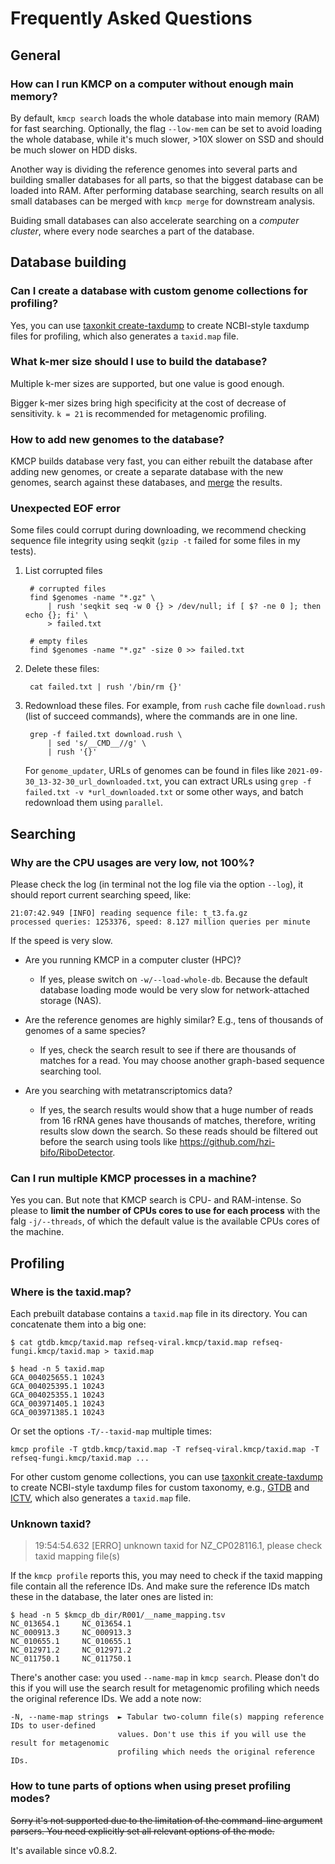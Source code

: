 # Frequently Asked Questions 

## General

### How can I run KMCP on a computer without enough main memory?

By default, `kmcp search` loads the whole database into main memory (RAM) for fast searching.
Optionally, the flag `--low-mem` can be set to avoid loading the whole database,
while it's much slower, >10X slower on SSD and should be much slower on HDD disks.

Another way is dividing the reference genomes into several parts
and building smaller databases for all parts, so that the biggest
database can be loaded into RAM. After performing database searching,
search results on all small databases can be merged with `kmcp merge`
for downstream analysis.

Buiding small databases can also accelerate searching on a *computer cluster*,
where every node searches a part of the database.

## Database building

### Can I create a database with custom genome collections for profiling?

Yes, you can use [taxonkit create-taxdump](https://bioinf.shenwei.me/taxonkit/usage/#create-taxdump)
to create NCBI-style taxdump files for profiling, which also generates a `taxid.map` file.

### What k-mer size should I use to build the database?

Multiple k-mer sizes are supported, but one value is good enough.

Bigger k-mer sizes bring high specificity at the cost of decrease
of sensitivity. `k = 21` is recommended for metagenomic profiling.

### How to add new genomes to the database?

KMCP builds database very fast,
you can either rebuilt the database after adding new genomes,
or create a separate database with the new genomes,
search against these databases, and [merge](/kmcp/usage/#merge) the results.

### Unexpected EOF error

Some files could corrupt during downloading, we recommend checking
sequence file integrity using seqkit (`gzip -t` failed for some files in
my tests).

1. List corrupted files

        # corrupted files
        find $genomes -name "*.gz" \
            | rush 'seqkit seq -w 0 {} > /dev/null; if [ $? -ne 0 ]; then echo {}; fi' \
            > failed.txt

        # empty files
        find $genomes -name "*.gz" -size 0 >> failed.txt
    
2. Delete these files:

        cat failed.txt | rush '/bin/rm {}'

3. Redownload these files. For example, from `rush` cache file `download.rush` (list of succeed commands), where the commands are in one line.

        grep -f failed.txt download.rush \
            | sed 's/__CMD__//g' \
            | rush '{}'

    For `genome_updater`, URLs of genomes can be found in files like `2021-09-30_13-32-30_url_downloaded.txt`, 
    you can extract URLs using `grep -f failed.txt -v *url_downloaded.txt` or some other ways,
    and batch redownload them using `parallel`.

## Searching

### Why are the CPU usages are very low, not 100%?

Please check the log (in terminal not the log file via the option `--log`),
it should report current searching speed, like:

    21:07:42.949 [INFO] reading sequence file: t_t3.fa.gz
    processed queries: 1253376, speed: 8.127 million queries per minute

If the speed is very slow. 

- Are you running KMCP in a computer cluster (HPC)? 
    - If yes, please switch on `-w/--load-whole-db`.
      Because the default database loading mode would be very slow for network-attached storage (NAS).

- Are the reference genomes are highly similar? E.g., tens of thousands of genomes of a same species?
    - If yes, check the search result to see if there are thousands of matches for a read.
      You may choose another graph-based sequence searching tool.
      
- Are you searching with metatranscriptomics data?
    - If yes, the search results would show that a huge number of reads from 16 rRNA genes have thousands of matches,
      therefore, writing results slow down the search.
      So these reads should be filtered out before the search using tools like https://github.com/hzi-bifo/RiboDetector.

### Can I run multiple KMCP processes in a machine?

Yes you can. But note that KMCP search is CPU- and RAM-intense. So please to **limit the number of CPUs cores to use for each process** with the falg `-j/--threads`, of which the default value is the available CPUs cores of the machine.

## Profiling

### Where is the taxid.map?

Each prebuilt database contains a `taxid.map` file in its directory.
You can concatenate them into a big one:

    $ cat gtdb.kmcp/taxid.map refseq-viral.kmcp/taxid.map refseq-fungi.kmcp/taxid.map > taxid.map
    
    $ head -n 5 taxid.map
    GCA_004025655.1 10243
    GCA_004025395.1 10243
    GCA_004025355.1 10243
    GCA_003971405.1 10243
    GCA_003971385.1 10243
    
Or set the options `-T/--taxid-map` multiple times:

    kmcp profile -T gtdb.kmcp/taxid.map -T refseq-viral.kmcp/taxid.map -T refseq-fungi.kmcp/taxid.map ...

For other custom genome collections, you can use
[taxonkit create-taxdump](https://bioinf.shenwei.me/taxonkit/usage/#create-taxdump)
to create NCBI-style taxdump files for custom taxonomy, e.g.,
[GTDB](https://github.com/shenwei356/gtdb-taxdump) and
[ICTV](https://github.com/shenwei356/ictv-taxdump), which also generates a `taxid.map` file.

### Unknown taxid?

> 19:54:54.632 [ERRO] unknown taxid for NZ_CP028116.1, please check taxid mapping file(s)

If the `kmcp profile` reports this, you may need to check if the taxid mapping file contain all the reference IDs.
And make sure the reference IDs match these in the database, the later ones are listed in: 

    $ head -n 5 $kmcp_db_dir/R001/__name_mapping.tsv
    NC_013654.1     NC_013654.1
    NC_000913.3     NC_000913.3
    NC_010655.1     NC_010655.1
    NC_012971.2     NC_012971.2
    NC_011750.1     NC_011750.1

There's another case: you used `--name-map` in `kmcp search`.
Please don't do this if you will use the search result for metagenomic
profiling which needs the original reference IDs. We add a note now:

```
-N, --name-map strings  ► Tabular two-column file(s) mapping reference IDs to user-defined
                        values. Don't use this if you will use the result for metagenomic
                        profiling which needs the original reference IDs.

```

### How to tune parts of options when using preset profiling modes?

<s>Sorry it's not supported due to the limitation of the command-line argument parsers.
You need explicitly set all relevant options of the mode.</s>

It's available since v0.8.2.

